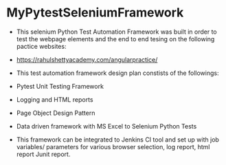 # MyPytestSeleniumFramework

* This selenium Python Test Automation Framework was built in order to test the webpage elements and the end to end tesing on the following pactice websites:

* https://rahulshettyacademy.com/angularpractice/

* This test automation framework design plan constists of the followings:

* Pytest Unit Testing Framework
* Logging and HTML reports
* Page Object Design Pattern
* Data driven framework with MS Excel to Selenium Python Tests

* This framework can be integrated to Jenkins CI tool and set up with job variables/ parameters for various browser selection, log report, html report Junit report.
